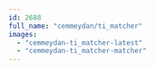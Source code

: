 ```yaml
---
id: 2688
full_name: "cemmeydan/ti_matcher"
images: 
  - "cemmeydan-ti_matcher-latest"
  - "cemmeydan-ti_matcher-matcher"
---
```

